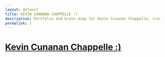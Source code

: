 ```yaml
---
layout: default
title: KEVIN CUNANAN CHAPPELLE :)
description: Portfolio and brain dump for Kevin Cunanan Chappelle, creator of multimedia projects and performances. Based in New York City.
permalink: /
---
```


<div class="link-wrapper title-wrapper">
  <h1><a href="/">Kevin Cunanan Chappelle :)</a></h1>
</div>

<div id="link-container">
  <ul>
    <!-- Links will be dynamically populated by JavaScript -->
  </ul>
</div>